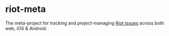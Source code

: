 # riot-meta

The meta-project for tracking and project-managing [Riot issues](https://github.com/vector-im/riot-meta/issues) across both web, iOS & Android.
